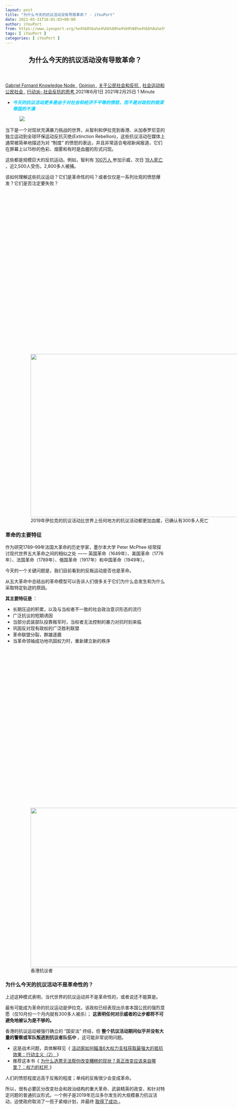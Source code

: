 ```yaml
---
layout: post
title: "为什么今天的抗议活动没有导致革命？ - iYouPort"
date: 2021-05-31T16:01:03+00:00
author: iYouPort
from: https://www.iyouport.org/%e4%b8%ba%e4%bb%80%e4%b9%88%e4%bb%8a%e5%a4%a9%e7%9a%84%e6%8a%97%e8%ae%ae%e6%b4%bb%e5%8a%a8%e6%b2%a1%e6%9c%89%e5%af%bc%e8%87%b4%e9%9d%a9%e5%91%bd%ef%bc%9f/
tags: [ iYouPort ]
categories: [ iYouPort ]
---
```


<article class="post-16104 post type-post status-publish format-standard has-post-thumbnail hentry category-knowledge-node category-opinion category-45 category-32 category-33 tag-activism tag-resistance tag-revolutions" id="post-16104">
 <header class="entry-header">
  <h1 class="entry-title">
   为什么今天的抗议活动没有导致革命？
  </h1>
 </header>
 <div class="entry-meta">
  <span class="byline">
   <a href="https://www.iyouport.org/author/gabrielfornard/" rel="author" title="由Gabriel Fornard发布">
    Gabriel Fornard
   </a>
  </span>
  <span class="cat-links">
   <a href="https://www.iyouport.org/category/knowledge-node/" rel="category tag">
    Knowledge Node
   </a>
   ,
   <a href="https://www.iyouport.org/category/opinion/" rel="category tag">
    Opinion
   </a>
   ,
   <a href="https://www.iyouport.org/category/%e5%85%b3%e4%ba%8e%e5%85%ac%e6%b0%91%e7%a4%be%e4%bc%9a%e5%92%8c%e5%8f%8d%e6%8a%97/" rel="category tag">
    关于公民社会和反抗
   </a>
   ,
   <a href="https://www.iyouport.org/category/%e7%a4%be%e4%bc%9a%e8%bf%90%e5%8a%a8%e5%92%8c%e5%85%ac%e6%b0%91%e7%a4%be%e4%bc%9a/" rel="category tag">
    社会运动和公民社会
   </a>
   ,
   <a href="https://www.iyouport.org/category/%e8%a1%8c%e5%8a%a8%e6%b4%be-%e7%a4%be%e4%bc%9a%e5%8f%8d%e6%8a%97%e7%9a%84%e6%80%9d%e8%80%83/" rel="category tag">
    行动派- 社会反抗的思考
   </a>
  </span>
  <span class="published-on">
   <time class="entry-date published" datetime="2021-06-01T00:01:03+08:00">
    2021年6月1日
   </time>
   <time class="updated" datetime="2021-02-25T22:39:03+08:00">
    2021年2月25日
   </time>
  </span>
  <span class="word-count">
   1 Minute
  </span>
 </div>
 <div class="entry-content">
  <ul>
   <li class="graf graf--p">
    <span style="color: #00ccff;">
     <em>
      <strong>
       今天的抗议活动更多是由于对社会和经济不平等的愤怒，而不是对政权的根深蒂固的不满
      </strong>
     </em>
    </span>
   </li>
  </ul>
  <figure class="graf graf--figure">
   <img class="graf-image aligncenter jetpack-lazy-image" data-height="1000" data-image-id="0*GJtEJvoD4KoDPoKL.jpg" data-lazy-src="https://i2.wp.com/cdn-images-1.medium.com/max/1067/0*GJtEJvoD4KoDPoKL.jpg?w=1100&amp;is-pending-load=1#038;ssl=1" data-recalc-dims="1" data-width="1900" src="https://i2.wp.com/cdn-images-1.medium.com/max/1067/0*GJtEJvoD4KoDPoKL.jpg?w=1100&amp;ssl=1" srcset="data:image/gif;base64,R0lGODlhAQABAIAAAAAAAP///yH5BAEAAAAALAAAAAABAAEAAAIBRAA7"/>
   <noscript>
    <img class="graf-image aligncenter" data-height="1000" data-image-id="0*GJtEJvoD4KoDPoKL.jpg" data-recalc-dims="1" data-width="1900" src="https://i2.wp.com/cdn-images-1.medium.com/max/1067/0*GJtEJvoD4KoDPoKL.jpg?w=1100&amp;ssl=1"/>
   </noscript>
  </figure>
  <p class="graf graf--p">
   当下是一个对现状充满暴力挑战的世界，从智利和伊拉克到香港、从加泰罗尼亚的独立运动到全球环保运动反抗灭绝(Extinction Rebellion)，这些抗议活动在媒体上通常被简单地描述为对 “制度” 的愤怒的表达，并且非常适合电视新闻报道，它们在屏幕上以15秒的色彩、烟雾和有时是血腥的形式闪现。
  </p>
  <p class="graf graf--p">
   这些都是规模巨大的反抗运动。例如，智利有
   <a class="markup--anchor markup--p-anchor" data-href="https://www.bbc.com/news/world-latin-america-50191746" href="https://www.bbc.com/news/world-latin-america-50191746" rel="noopener" target="_blank">
    100万人
   </a>
   参加示威，次日
   <a class="markup--anchor markup--p-anchor" data-href="https://www.theguardian.com/world/2019/oct/27/chile-hundreds-shot-and-beaten-street-protests" href="https://www.theguardian.com/world/2019/oct/27/chile-hundreds-shot-and-beaten-street-protests" rel="noopener" target="_blank">
    19人死亡
   </a>
   ，近2,500人受伤，2,800多人被捕。
  </p>
  <p class="graf graf--p">
   该如何理解这些抗议运动？它们是革命性的吗？或者仅仅是一系列壮观的愤怒爆发？它们是否注定要失败？
  </p>
  <figure class="graf graf--figure">
   <p>
    <figure class="wp-caption aligncenter" style="width: 754px">
     <img alt="" class="graf-image jetpack-lazy-image" data-height="515" data-image-id="0*tMxBbzQD7FCDmBvH" data-lazy-src="https://cdn-images-1.medium.com/max/1067/0*tMxBbzQD7FCDmBvH?is-pending-load=1" data-width="754" height="515" src="https://cdn-images-1.medium.com/max/1067/0*tMxBbzQD7FCDmBvH" srcset="data:image/gif;base64,R0lGODlhAQABAIAAAAAAAP///yH5BAEAAAAALAAAAAABAAEAAAIBRAA7" width="754"/>
     <noscript>
      <img alt="" class="graf-image" data-height="515" data-image-id="0*tMxBbzQD7FCDmBvH" data-width="754" height="515" src="https://cdn-images-1.medium.com/max/1067/0*tMxBbzQD7FCDmBvH" width="754"/>
     </noscript>
     <figcaption class="wp-caption-text">
      2019年伊拉克的抗议活动比世界上任何地方的抗议活动都更加血腥，已确认有300多人死亡
     </figcaption>
    </figure>
   </p>
  </figure>
  <h3 class="graf graf--p">
   <strong class="markup--strong markup--p-strong">
    革命的主要特征
   </strong>
  </h3>
  <p class="graf graf--p">
   作为研究1789–99年法国大革命的历史学家，墨尔本大学 Peter McPhee 经常探讨现代世界五大革命之间的相似之处  — — 英国革命（1649年）、美国革命（1776年）、法国革命（1789年）、俄国革命（1917年）和中国革命（1949年）。
  </p>
  <p class="graf graf--p">
   今天的一个关键问题是，我们目前看到的反叛运动是否也是革命。
  </p>
  <p class="graf graf--p">
   从五大革命中总结出的革命模型可以告诉人们很多关于它们为什么会发生和为什么采取特定轨迹的原因。
  </p>
  <p class="graf graf--p">
   <strong class="markup--strong markup--p-strong">
    其主要特征是
   </strong>
   ：
  </p>
  <ul class="postList">
   <li class="graf graf--li">
    长期压迫的积累，以及与当权者不一致的社会政治意识形态的流行
   </li>
   <li class="graf graf--li">
    广泛抗议的短期诱因
   </li>
   <li class="graf graf--li">
    当部分武装部队投靠叛军时，当权者无法控制的暴力对抗时刻来临
   </li>
   <li class="graf graf--li">
    巩固反对现有政权的广泛胜利联盟
   </li>
   <li class="graf graf--li">
    革命联盟分裂，群雄逐鹿
   </li>
   <li class="graf graf--li">
    当革命领袖成功地巩固权力时，重新建立新的秩序
   </li>
  </ul>
  <figure class="graf graf--figure">
   <p>
    <figure class="wp-caption aligncenter" style="width: 754px">
     <img alt="" class="graf-image jetpack-lazy-image" data-height="503" data-image-id="0*cuZscT-QgLsysvKX" data-lazy-src="https://cdn-images-1.medium.com/max/1067/0*cuZscT-QgLsysvKX?is-pending-load=1" data-width="754" height="503" src="https://cdn-images-1.medium.com/max/1067/0*cuZscT-QgLsysvKX" srcset="data:image/gif;base64,R0lGODlhAQABAIAAAAAAAP///yH5BAEAAAAALAAAAAABAAEAAAIBRAA7" width="754"/>
     <noscript>
      <img alt="" class="graf-image" data-height="503" data-image-id="0*cuZscT-QgLsysvKX" data-width="754" height="503" src="https://cdn-images-1.medium.com/max/1067/0*cuZscT-QgLsysvKX" width="754"/>
     </noscript>
     <figcaption class="wp-caption-text">
      香港抗议者
     </figcaption>
    </figure>
   </p>
  </figure>
  <h3 class="graf graf--p">
   <strong class="markup--strong markup--p-strong">
    为什么今天的抗议活动不是革命性的？
   </strong>
  </h3>
  <p class="graf graf--p">
   上述这种模式表明，当代世界的抗议运动并不是革命性的，或者说还不能算是。
  </p>
  <p class="graf graf--p">
   最有可能成为革命的抗议运动是伊拉克，该政权已经表现出杀害本国公民的强烈意愿（仅10月份一个月内就有300多人被杀）；
   <strong class="markup--strong markup--p-strong">
    这表明任何对示威者的让步都将不可避免地被认为是不够的。
   </strong>
  </p>
  <p class="graf graf--p">
   香港的抗议运动被强行确立的 “国安法” 终结，但
   <strong class="markup--strong markup--p-strong">
    整个抗议活动期间似乎并没有大量的警察或军队叛逃到抗议者队伍中
   </strong>
   ，这可能非常说明问题。
  </p>
  <ul class="postList">
   <li class="graf graf--li">
    这是战术问题，具体解释见《
    <a class="markup--anchor markup--li-anchor" data-href="https://www.iyouport.org/%e6%b4%bb%e5%8a%a8%e5%ae%b6%e5%a6%82%e4%bd%95%e7%9e%84%e5%87%866%e5%a4%a7%e6%9d%83%e5%8a%9b%e6%94%af%e6%9f%b1%e8%8e%b7%e5%8f%96%e6%9c%80%e5%bc%ba%e5%a4%a7%e7%9a%84%e6%8a%b5%e6%8a%97%e6%95%88%e6%9e%9c/" href="https://www.iyouport.org/%e6%b4%bb%e5%8a%a8%e5%ae%b6%e5%a6%82%e4%bd%95%e7%9e%84%e5%87%866%e5%a4%a7%e6%9d%83%e5%8a%9b%e6%94%af%e6%9f%b1%e8%8e%b7%e5%8f%96%e6%9c%80%e5%bc%ba%e5%a4%a7%e7%9a%84%e6%8a%b5%e6%8a%97%e6%95%88%e6%9e%9c/" rel="noopener" target="_blank">
     活动家如何瞄准6大权力支柱获取最强大的抵抗效果：行动主义（2）
    </a>
    》
   </li>
   <li class="graf graf--li">
    推荐这本书《
    <a class="markup--anchor markup--li-anchor" data-href="https://www.iyouport.org/%e4%b8%ba%e4%bb%80%e4%b9%88%e9%80%89%e7%a5%a8%e6%97%a0%e6%b3%95%e5%b8%ae%e4%bd%a0%e6%94%b9%e5%8f%98%e7%b3%9f%e7%b3%95%e7%9a%84%e7%8e%b0%e7%8a%b6%ef%bc%9f%e7%9c%9f%e6%ad%a3%e6%94%b9%e5%8f%98%e5%ba%94/" href="https://www.iyouport.org/%e4%b8%ba%e4%bb%80%e4%b9%88%e9%80%89%e7%a5%a8%e6%97%a0%e6%b3%95%e5%b8%ae%e4%bd%a0%e6%94%b9%e5%8f%98%e7%b3%9f%e7%b3%95%e7%9a%84%e7%8e%b0%e7%8a%b6%ef%bc%9f%e7%9c%9f%e6%ad%a3%e6%94%b9%e5%8f%98%e5%ba%94/" rel="noopener" target="_blank">
     为什么选票无法帮你改变糟糕的现状？真正改变应该来自哪里？：权力的杠杆
    </a>
    》
   </li>
  </ul>
  <p class="graf graf--p">
   人们的愤怒程度远高于反叛的程度；单纯的反叛很少会变成革命。
  </p>
  <p class="graf graf--p">
   所以，很有必要区分改变社会和政治结构的重大革命、武装精英的政变、和针对特定问题的普通抗议形式。一个例子是2019年厄瓜多尔发生的大规模暴力抗议活动，迫使政府取消了一揽子紧缩计划，并最终
   <a class="markup--anchor markup--p-anchor" data-href="https://www.theguardian.com/world/2019/oct/14/ecuador-protests-end-after-deal-struck-with-indigenous-leaders" href="https://www.theguardian.com/world/2019/oct/14/ecuador-protests-end-after-deal-struck-with-indigenous-leaders" rel="noopener" target="_blank">
    取得了成功
   </a>
   。
  </p>
  <figure class="graf graf--figure">
   <p>
    <figure class="wp-caption aligncenter" style="width: 754px">
     <img alt="" class="graf-image jetpack-lazy-image" data-height="502" data-image-id="0*oWTcn4wwOM2NVm0g" data-lazy-src="https://cdn-images-1.medium.com/max/1067/0*oWTcn4wwOM2NVm0g?is-pending-load=1" data-width="754" height="502" src="https://cdn-images-1.medium.com/max/1067/0*oWTcn4wwOM2NVm0g" srcset="data:image/gif;base64,R0lGODlhAQABAIAAAAAAAP///yH5BAEAAAAALAAAAAABAAEAAAIBRAA7" width="754"/>
     <noscript>
      <img alt="" class="graf-image" data-height="502" data-image-id="0*oWTcn4wwOM2NVm0g" data-width="754" height="502" src="https://cdn-images-1.medium.com/max/1067/0*oWTcn4wwOM2NVm0g" width="754"/>
     </noscript>
     <figcaption class="wp-caption-text">
      厄瓜多尔人于10月开始抗议，当时一项行政法令生效，该法令取消了对汽油价格的补贴
     </figcaption>
    </figure>
   </p>
  </figure>
  <p class="graf graf--p">
   香港和加泰罗尼亚的抗议活动属于另一种类型：它们的目标有限，只是为了政治主权，而不是为了更普遍的目标。
  </p>
  <p class="graf graf--p">
   那么革命是什么样的？
  </p>
  <p class="graf graf--p">
   1、
   <strong class="markup--strong markup--p-strong">
    所有成功的革命都是在一开始就建立了广泛的联盟
   </strong>
   ，因此一系列社会团体的深层不满都能围绕着反对现政权而凝聚起来。
  </p>
  <p class="graf graf--p">
   2、
   <strong class="markup--strong markup--p-strong">
    所有革命都是从群众支持开始的
   </strong>
   。因此，英国的反抗灭绝 (Extinction Rebellion) 很可能只能在推动不情愿的政府在气候变化方面做更多工作的温和目标上取得成功，而无法在实现更远大的宏伟目标上取得成功。
  </p>
  <p class="graf graf--p">
   3、由随机选出的普通人组成的全国公民大会，
   <strong class="markup--strong markup--p-strong">
    提出改革方案。
   </strong>
  </p>
  <p class="graf graf--p">
   4、
   <strong class="markup--strong markup--p-strong">
    群众抗议如果不能围绕核心目标建立团结，也会失败
   </strong>
   。例如，“阿拉伯之春” 在2010年开花结果后带来了许多希望，但是最终，除了突尼斯之外，其他地方都未能带来任何有意义的变革。
  </p>
  <p class="graf graf--p">
   5、革命联盟可能会迅速瓦解，陷入内战 (如利比亚)，或未能及时解除武装部队的战斗力 (如埃及和叙利亚)。
  </p>
  <h3 class="graf graf--p">
   <strong class="markup--strong markup--p-strong">
    为什么会有这么多的愤怒？
   </strong>
  </h3>
  <p class="graf graf--p">
   要理解今天如此明显的愤怒，最根本的是 “民主赤字” 。这指的是公众对20世纪90年代全球民主改革的高潮 — — 伴随着经济全球化的警笛声  — — 所产生的高度不平衡的社会结果的愤怒。
  </p>
  <p class="graf graf--p">
   这种愤怒的一种表现是民粹主义政客们熟练地抓住了恐惧的仇外心理的兴起，最著名的是特朗普，但也包括从巴西的贾伊尔·博索纳罗到菲律宾的罗德里戈·杜特尔特、以及匈牙利的维克托·欧尔班等许多人。
  </p>
  <p class="graf graf--p">
   在其他地方，愤怒的是民众而非民粹主义。在从黎巴嫩和伊拉克到津巴布韦和智利的动荡中，人们的怨恨尤其集中在精英们无视透明度和公平公平的基本准则，把政府的钱装进自己和亲信的口袋里，从而导致大量腐败泛滥的证据。
  </p>
  <figure class="graf graf--figure">
   <p>
    <figure class="wp-caption aligncenter" style="width: 754px">
     <img alt="" class="graf-image jetpack-lazy-image" data-height="502" data-image-id="0*Su4PRmgUo6k4Hwz5" data-lazy-src="https://cdn-images-1.medium.com/max/1067/0*Su4PRmgUo6k4Hwz5?is-pending-load=1" data-width="754" height="502" src="https://cdn-images-1.medium.com/max/1067/0*Su4PRmgUo6k4Hwz5" srcset="data:image/gif;base64,R0lGODlhAQABAIAAAAAAAP///yH5BAEAAAAALAAAAAABAAEAAAIBRAA7" width="754"/>
     <noscript>
      <img alt="" class="graf-image" data-height="502" data-image-id="0*Su4PRmgUo6k4Hwz5" data-width="754" height="502" src="https://cdn-images-1.medium.com/max/1067/0*Su4PRmgUo6k4Hwz5" width="754"/>
     </noscript>
     <figcaption class="wp-caption-text">
      黎巴嫩的抗议者起初对崩溃的经济和腐败感到愤怒，但此后很快就开始呼吁建立全新的政治体制
     </figcaption>
    </figure>
   </p>
  </figure>
  <p class="graf graf--p">
   当今动荡的大背景还包括联合国在试图通过基于规则的国际体系提供替代性领导力的过程中举步维艰。
  </p>
  <p class="graf graf--p">
   世界经济状况也起到了一定的作用。在经济增长停滞不前的地方，轻微的价格上涨不仅仅是刺激因素，它们会直接爆发成叛乱，比如最近黎巴嫩对
   <a class="markup--anchor markup--p-anchor" data-href="https://www.pri.org/stories/2019-10-24/how-lebanons-whatsapp-tax-unleashed-flood-anger" href="https://www.pri.org/stories/2019-10-24/how-lebanons-whatsapp-tax-unleashed-flood-anger" rel="noopener" target="_blank">
    WhatsApp征税
   </a>
   和
   <a class="markup--anchor markup--p-anchor" data-href="https://www.vox.com/world/2019/10/29/20938402/santiago-chile-protests-2019-riots-metro-fare-pinera" href="https://www.vox.com/world/2019/10/29/20938402/santiago-chile-protests-2019-riots-metro-fare-pinera" rel="noopener" target="_blank">
    智利的地铁票价上涨
   </a>
   。
  </p>
  <p class="graf graf--p">
   这两个国家的民众已经有了根深蒂固的愤怒。例如，智利是拉丁美洲最富裕的国家之一，但是在经合组织的36个国家中，智利是收入平等程度
   <a class="markup--anchor markup--p-anchor" data-href="https://data.oecd.org/inequality/income-inequality.htm" href="https://data.oecd.org/inequality/income-inequality.htm" rel="noopener" target="_blank">
    最差的
   </a>
   国家之一。
  </p>
  <h3 class="graf graf--p">
   <strong class="markup--strong markup--p-strong">
    具有新特点的反叛运动
   </strong>
  </h3>
  <p class="graf graf--p">
   虽然一次性的反叛运动不可能导致革命性变革，但我们正在目睹具有新特点的21世纪的反叛运动。
  </p>
  <p class="graf graf--p">
   了解抗议和反叛的长期历史和性质的最有影响力的方法之一来自美国社会学家查尔斯·蒂利（Charles Tilly）。
  </p>
  <p class="graf graf--p">
   蒂利对欧洲历史的研究发现了两个关键特征。
  </p>
  <p class="graf graf--p">
   首先，
   <strong class="markup--strong markup--p-strong">
    抗议的形式随着时间的推移而变化
   </strong>
   ，这是经济和政治结构更广泛变化的功能。例如，前工业社会的粮食暴动让位于现代世界的罢工和政治示威。
  </p>
  <p class="graf graf--p">
   而今天，“反抗灭绝” 的跨国影响是一个新的全球时代的表征。此外，还出现了新的抗议战术，如香港的快闪和列侬墙。
  </p>
  <figure class="graf graf--figure graf--startsWithDoubleQuote">
   <p>
    <figure class="wp-caption aligncenter" style="width: 754px">
     <img alt="" class="graf-image jetpack-lazy-image" data-height="503" data-image-id="0*4LIaL8M48pqra8Ch" data-lazy-src="https://cdn-images-1.medium.com/max/1067/0*4LIaL8M48pqra8Ch?is-pending-load=1" data-width="754" height="503" src="https://cdn-images-1.medium.com/max/1067/0*4LIaL8M48pqra8Ch" srcset="data:image/gif;base64,R0lGODlhAQABAIAAAAAAAP///yH5BAEAAAAALAAAAAABAAEAAAIBRAA7" width="754"/>
     <noscript>
      <img alt="" class="graf-image" data-height="503" data-image-id="0*4LIaL8M48pqra8Ch" data-width="754" height="503" src="https://cdn-images-1.medium.com/max/1067/0*4LIaL8M48pqra8Ch" width="754"/>
     </noscript>
     <figcaption class="wp-caption-text">
      “反抗灭绝”运动在包括澳大利亚在内的许多国家组织了气候变化抗议活动
     </figcaption>
    </figure>
   </p>
  </figure>
  <p class="graf graf--p">
   蒂利的第二个理论是，集体抗议，包括和平的也包括暴力的，都是地方性的，而不是如1789年或1917年那种持续数年重大的革命动荡。它是包括国家在内的权力 “竞争者” 之间冲突的持续表现。它是所有社会历史结构的一部分。
  </p>
  <p class="graf graf--p">
   即使是在2019年的澳大利亚这样一个稳定和繁荣的国家，围绕着对共同利益的承诺，也有一种深深的愤怒。这是由于在气候变化和能源政策方面缺乏明确的领导力，自私自利的公司治理和堡垒政治造成的。
  </p>
  <p class="graf graf--p">
   所有这些都表明，如果总理斯科特·莫里森认为他可以决定当代澳大利亚抗议活动的性质，甚至减少抗议活动，那么他不仅是白费劲，也足够证明他对历史的一无所知。⚪️
  </p>
  <p class="graf graf--p">
   <a class="markup--anchor markup--p-anchor" data-href="https://theconversation.com/we-live-in-a-world-of-upheaval-so-why-arent-todays-protests-leading-to-revolutions-126505" href="https://theconversation.com/we-live-in-a-world-of-upheaval-so-why-arent-todays-protests-leading-to-revolutions-126505" rel="noopener" target="_blank">
    We live in a world of upheaval. So why aren’t today’s protests leading to revolutions?
   </a>
  </p>
  <div id="atatags-1611829871-60b5b3b9e4ef7">
  </div>
  <div class="sharedaddy sd-sharing-enabled">
   <div class="robots-nocontent sd-block sd-social sd-social-icon sd-sharing">
    <h3 class="sd-title">
     共享此文章：
    </h3>
    <div class="sd-content">
     <ul>
      <li class="share-twitter">
       <a class="share-twitter sd-button share-icon no-text" data-shared="sharing-twitter-16104" href="https://www.iyouport.org/%e4%b8%ba%e4%bb%80%e4%b9%88%e4%bb%8a%e5%a4%a9%e7%9a%84%e6%8a%97%e8%ae%ae%e6%b4%bb%e5%8a%a8%e6%b2%a1%e6%9c%89%e5%af%bc%e8%87%b4%e9%9d%a9%e5%91%bd%ef%bc%9f/?share=twitter" rel="nofollow noopener noreferrer" target="_blank" title="点击分享到Twitter">
        <span>
        </span>
        <span class="sharing-screen-reader-text">
         点击分享到Twitter（在新窗口中打开）
        </span>
       </a>
      </li>
      <li class="share-facebook">
       <a class="share-facebook sd-button share-icon no-text" data-shared="sharing-facebook-16104" href="https://www.iyouport.org/%e4%b8%ba%e4%bb%80%e4%b9%88%e4%bb%8a%e5%a4%a9%e7%9a%84%e6%8a%97%e8%ae%ae%e6%b4%bb%e5%8a%a8%e6%b2%a1%e6%9c%89%e5%af%bc%e8%87%b4%e9%9d%a9%e5%91%bd%ef%bc%9f/?share=facebook" rel="nofollow noopener noreferrer" target="_blank" title="点击分享到 Facebook ">
        <span>
        </span>
        <span class="sharing-screen-reader-text">
         点击分享到 Facebook （在新窗口中打开）
        </span>
       </a>
      </li>
      <li class="share-end">
      </li>
     </ul>
    </div>
   </div>
  </div>
  <div class="sharedaddy sd-block sd-like jetpack-likes-widget-wrapper jetpack-likes-widget-unloaded" data-name="like-post-frame-161182987-16104-60b5b3b9e575a" data-src="https://widgets.wp.com/likes/#blog_id=161182987&amp;post_id=16104&amp;origin=www.iyouport.org&amp;obj_id=161182987-16104-60b5b3b9e575a" id="like-post-wrapper-161182987-16104-60b5b3b9e575a">
   <h3 class="sd-title">
    赞过：
   </h3>
   <div class="likes-widget-placeholder post-likes-widget-placeholder" style="height: 55px;">
    <span class="button">
     <span>
      赞
     </span>
    </span>
    <span class="loading">
     正在加载……
    </span>
   </div>
   <span class="sd-text-color">
   </span>
   <a class="sd-link-color">
   </a>
  </div>
  <div class="jp-relatedposts" id="jp-relatedposts">
   <h3 class="jp-relatedposts-headline">
    <em>
     相关
    </em>
   </h3>
  </div>
 </div>
 <div class="entry-footer">
  <ul class="post-tags light-text">
   <li>
    Tagged
   </li>
   <li>
    <a href="https://www.iyouport.org/tag/activism/" rel="tag">
     Activism
    </a>
   </li>
   <li>
    <a href="https://www.iyouport.org/tag/resistance/" rel="tag">
     Resistance
    </a>
   </li>
   <li>
    <a href="https://www.iyouport.org/tag/revolutions/" rel="tag">
     revolutions
    </a>
   </li>
  </ul>
 </div>
 <div class="entry-author-wrapper">
  <div class="site-posted-on">
   <strong>
    Published
   </strong>
   <time class="entry-date published" datetime="2021-06-01T00:01:03+08:00">
    2021年6月1日
   </time>
   <time class="updated" datetime="2021-02-25T22:39:03+08:00">
    2021年2月25日
   </time>
  </div>
 </div>
</article>

